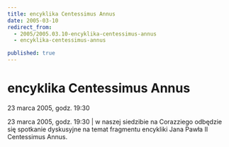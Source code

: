 ```yaml
---
title: encyklika Centessimus Annus
date: 2005-03-10
redirect_from: 
  - 2005/2005.03.10-encyklika-centessimus-annus
  - encyklika-centessimus-annus

published: true
---
```




# encyklika Centessimus Annus

<time>23 marca 2005, godz. 19:30</time>

23 marca 2005, godz. 19:30 | w naszej siedzibie na Corazziego odbędzie się spotkanie dyskusyjne na temat fragmentu encykliki Jana Pawła II Centessimus Annus.

<!--CONTENT FROM OLD SERVER (jos before 2013): 23 marca 2005, godz. 19:30 | w naszej siedzibie na Corazziego odbędzie się spotkanie dyskusyjne na temat fragmentu encykliki Jana Pawła II Centessimus Annus. 
-->

<!--{{json:{"created_date":"2005-03-10 00:29:51","publish_down":"0000-00-00 00:00:00","id":"216"}}}-->
